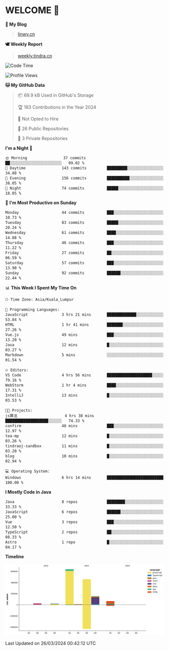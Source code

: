 # WELCOME 👋

**🐶 My Blog**
> [linwy.cn](linwy.cn)

**🕊️ Weekly Report**
> [weekly.tindra.cn](weekly.tindra.cn)
<!--START_SECTION:waka-->
![Code Time](http://img.shields.io/badge/Code%20Time-920%20hrs%2059%20mins-blue)

![Profile Views](http://img.shields.io/badge/Profile%20Views-10-blue)

**🐱 My GitHub Data** 

> 📦 69.9 kB Used in GitHub's Storage 
 > 
> 🏆 183 Contributions in the Year 2024
 > 
> 🚫 Not Opted to Hire
 > 
> 📜 26 Public Repositories 
 > 
> 🔑 3 Private Repositories 
 > 
**I'm a Night 🦉** 

```text
🌞 Morning                37 commits          ██░░░░░░░░░░░░░░░░░░░░░░░   09.02 % 
🌆 Daytime                143 commits         █████████░░░░░░░░░░░░░░░░   34.88 % 
🌃 Evening                156 commits         ██████████░░░░░░░░░░░░░░░   38.05 % 
🌙 Night                  74 commits          █████░░░░░░░░░░░░░░░░░░░░   18.05 % 
```
📅 **I'm Most Productive on Sunday** 

```text
Monday                   44 commits          ███░░░░░░░░░░░░░░░░░░░░░░   10.73 % 
Tuesday                  83 commits          █████░░░░░░░░░░░░░░░░░░░░   20.24 % 
Wednesday                61 commits          ████░░░░░░░░░░░░░░░░░░░░░   14.88 % 
Thursday                 46 commits          ███░░░░░░░░░░░░░░░░░░░░░░   11.22 % 
Friday                   27 commits          ██░░░░░░░░░░░░░░░░░░░░░░░   06.59 % 
Saturday                 57 commits          ███░░░░░░░░░░░░░░░░░░░░░░   13.90 % 
Sunday                   92 commits          ██████░░░░░░░░░░░░░░░░░░░   22.44 % 
```


📊 **This Week I Spent My Time On** 

```text
🕑︎ Time Zone: Asia/Kuala_Lumpur

💬 Programming Languages: 
JavaScript               3 hrs 21 mins       █████████████░░░░░░░░░░░░   53.84 % 
HTML                     1 hr 41 mins        ███████░░░░░░░░░░░░░░░░░░   27.26 % 
Vue.js                   49 mins             ███░░░░░░░░░░░░░░░░░░░░░░   13.20 % 
Java                     12 mins             █░░░░░░░░░░░░░░░░░░░░░░░░   03.27 % 
Markdown                 5 mins              ░░░░░░░░░░░░░░░░░░░░░░░░░   01.54 % 

🔥 Editors: 
VS Code                  4 hrs 56 mins       ████████████████████░░░░░   79.16 % 
WebStorm                 1 hr 4 mins         ████░░░░░░░░░░░░░░░░░░░░░   17.31 % 
IntelliJ                 13 mins             █░░░░░░░░░░░░░░░░░░░░░░░░   03.53 % 

🐱‍💻 Projects: 
js算法                     4 hrs 38 mins       ███████████████████░░░░░░   74.33 % 
confirm                  48 mins             ███░░░░░░░░░░░░░░░░░░░░░░   12.97 % 
tea-mp                   12 mins             █░░░░░░░░░░░░░░░░░░░░░░░░   03.26 % 
tindraoj-sandbox         11 mins             █░░░░░░░░░░░░░░░░░░░░░░░░   03.20 % 
blog                     10 mins             █░░░░░░░░░░░░░░░░░░░░░░░░   02.94 % 

💻 Operating System: 
Windows                  6 hrs 14 mins       █████████████████████████   100.00 % 
```

**I Mostly Code in Java** 

```text
Java                     8 repos             ████████░░░░░░░░░░░░░░░░░   33.33 % 
JavaScript               6 repos             ██████░░░░░░░░░░░░░░░░░░░   25.00 % 
Vue                      3 repos             ███░░░░░░░░░░░░░░░░░░░░░░   12.50 % 
TypeScript               2 repos             ██░░░░░░░░░░░░░░░░░░░░░░░   08.33 % 
Astro                    1 repo              █░░░░░░░░░░░░░░░░░░░░░░░░   04.17 % 
```



**Timeline**

![Lines of Code chart](https://raw.githubusercontent.com/rieraa/rieraa/main/assets/bar_graph.png)


 Last Updated on 26/03/2024 00:42:12 UTC
<!--END_SECTION:waka-->
